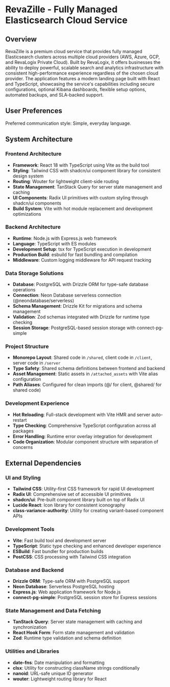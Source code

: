 # RevaZille - Fully Managed Elasticsearch Cloud Service

## Overview

RevaZille is a premium cloud service that provides fully managed Elasticsearch clusters across multiple cloud providers (AWS, Azure, GCP, and RevaLogix Private Cloud). Built by RevaLogix, it offers businesses the ability to deploy powerful, scalable search and analytics infrastructure with consistent high-performance experience regardless of the chosen cloud provider. The application features a modern landing page built with React and TypeScript, showcasing the service's capabilities including secure configurations, optional Kibana dashboards, flexible setup options, automated backups, and SLA-backed support.

## User Preferences

Preferred communication style: Simple, everyday language.

## System Architecture

### Frontend Architecture
- **Framework**: React 18 with TypeScript using Vite as the build tool
- **Styling**: Tailwind CSS with shadcn/ui component library for consistent design system
- **Routing**: Wouter for lightweight client-side routing
- **State Management**: TanStack Query for server state management and caching
- **UI Components**: Radix UI primitives with custom styling through shadcn/ui components
- **Build System**: Vite with hot module replacement and development optimizations

### Backend Architecture
- **Runtime**: Node.js with Express.js web framework
- **Language**: TypeScript with ES modules
- **Development Setup**: tsx for TypeScript execution in development
- **Production Build**: esbuild for fast bundling and compilation
- **Middleware**: Custom logging middleware for API request tracking

### Data Storage Solutions
- **Database**: PostgreSQL with Drizzle ORM for type-safe database operations
- **Connection**: Neon Database serverless connection (@neondatabase/serverless)
- **Schema Management**: Drizzle Kit for migrations and schema management
- **Validation**: Zod schemas integrated with Drizzle for runtime type checking
- **Session Storage**: PostgreSQL-based session storage with connect-pg-simple

### Project Structure
- **Monorepo Layout**: Shared code in `/shared`, client code in `/client`, server code in `/server`
- **Type Safety**: Shared schema definitions between frontend and backend
- **Asset Management**: Static assets in `/attached_assets` with Vite alias configuration
- **Path Aliases**: Configured for clean imports (@/ for client, @shared/ for shared code)

### Development Experience
- **Hot Reloading**: Full-stack development with Vite HMR and server auto-restart
- **Type Checking**: Comprehensive TypeScript configuration across all packages
- **Error Handling**: Runtime error overlay integration for development
- **Code Organization**: Modular component structure with separation of concerns

## External Dependencies

### UI and Styling
- **Tailwind CSS**: Utility-first CSS framework for rapid UI development
- **Radix UI**: Comprehensive set of accessible UI primitives
- **shadcn/ui**: Pre-built component library built on top of Radix UI
- **Lucide React**: Icon library for consistent iconography
- **class-variance-authority**: Utility for creating variant-based component APIs

### Development Tools
- **Vite**: Fast build tool and development server
- **TypeScript**: Static type checking and enhanced developer experience
- **ESBuild**: Fast bundler for production builds
- **PostCSS**: CSS processing with Tailwind CSS integration

### Database and Backend
- **Drizzle ORM**: Type-safe ORM with PostgreSQL support
- **Neon Database**: Serverless PostgreSQL hosting
- **Express.js**: Web application framework for Node.js
- **connect-pg-simple**: PostgreSQL session store for Express sessions

### State Management and Data Fetching
- **TanStack Query**: Server state management with caching and synchronization
- **React Hook Form**: Form state management and validation
- **Zod**: Runtime type validation and schema definition

### Utilities and Libraries
- **date-fns**: Date manipulation and formatting
- **clsx**: Utility for constructing className strings conditionally
- **nanoid**: URL-safe unique ID generator
- **wouter**: Lightweight routing library for React